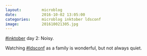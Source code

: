 ```yaml
---
layout:         microblog
date:           2016-10-02 13:05:00
categories:     microblog inktober ldsconf
image:          201610021305.jpg
---
```

[#inktober](/categories/inktober) day 2: Noisy.

Watching [#ldsconf](/categories/ldsconf) as a family is wonderful, but not always quiet.

